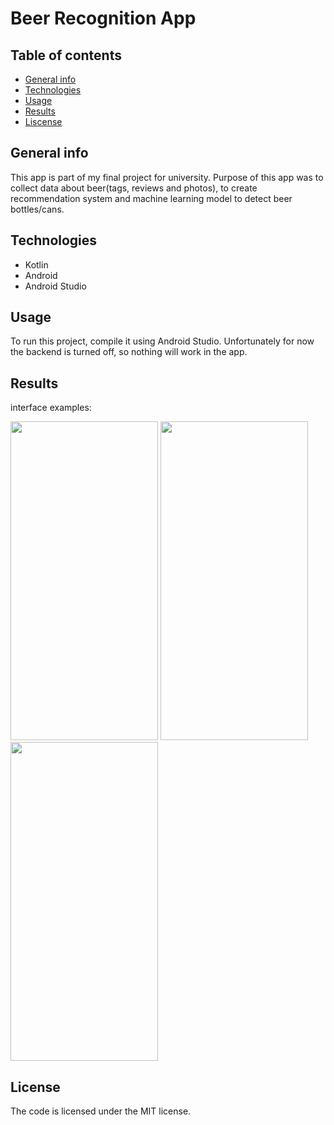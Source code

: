 # Beer Recognition App

## Table of contents
* [General info](#general-info)
* [Technologies](#technologies)
* [Usage](#Usage)
* [Results](#Results)
* [Liscense](#License)


## General info

This app is part of my final project for university. Purpose of this app was to collect data about beer(tags, reviews and photos), to create recommendation system and machine learning model to detect beer bottles/cans.
## Technologies

* Kotlin
* Android
* Android Studio


## Usage 

To run this project, compile it using Android Studio.
Unfortunately for now the backend is turned off, so nothing will work in the app.


## Results 

interface examples:

<img src="https://raw.github.com/MaciejSurowiec/beerapp-android/main/examples/interface1.jpg" width=236 height=510>
<img src="https://raw.github.com/MaciejSurowiec/beerapp-android/main/examples/interface2.jpg" width=236 height=510>
<img src="https://raw.github.com/MaciejSurowiec/beerapp-android/main/examples/interface3.jpg" width=236 height=510>


## License
The code is licensed under the MIT license.
